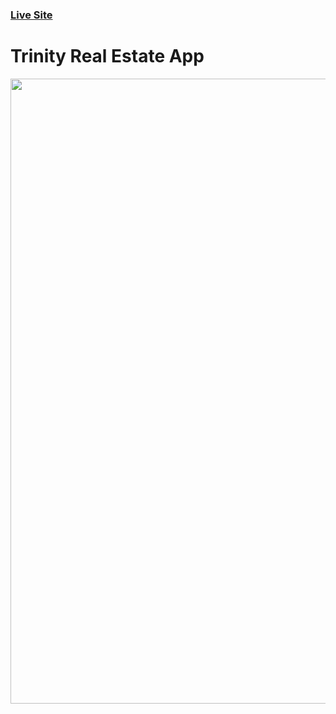 ### [Live Site](https://trinity-realestate.vercel.app/)

# Trinity Real Estate App

[<img src="https://i.ibb.co/d2QgBNJ/Screenshot-30.png" height="1000px"/>](image.png)
